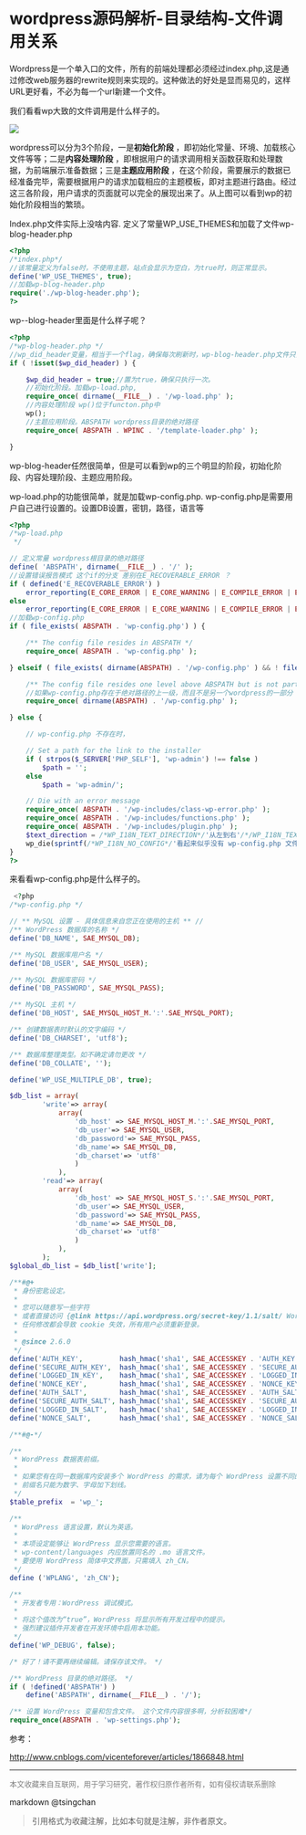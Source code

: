wordpress源码解析-目录结构-文件调用关系
===============================================


 Wordpress是一个单入口的文件，所有的前端处理都必须经过index.php,这是通过修改web服务器的rewrite规则来实现的。这种做法的好处是显而易见的，这样URL更好看，不必为每一个url新建一个文件。

 我们看看wp大致的文件调用是什么样子的。

 ![](https://img-my.csdn.net/uploads/201210/03/1349271036_9698.gif)

 wordpress可以分为3个阶段，一是**初始化阶段** ，即初始化常量、环境、加载核心文件等等；二是**内容处理阶段** ，即根据用户的请求调用相关函数获取和处理数据，为前端展示准备数据；三是**主题应用阶段** ，在这个阶段，需要展示的数据已经准备完毕，需要根据用户的请求加载相应的主题模板，即对主题进行路由。经过这三各阶段，用户请求的页面就可以完全的展现出来了。从上图可以看到wp的初始化阶段相当的繁琐。

 Index.php文件实际上没啥内容. 定义了常量WP\_USE\_THEMES和加载了文件wp-blog-header.php



```php
<?php
/*index.php*/
//该常量定义为false时，不使用主题，站点会显示为空白，为true时，则正常显示。
define('WP_USE_THEMES', true);
//加载wp-blog-header.php
require('./wp-blog-header.php');
?>
```

 wp--blog-header里面是什么样子呢？ 



```php
<?php
/*wp-blog-header.php */
//wp_did_header变量，相当于一个flag，确保每次刷新时，wp-blog-header.php文件只执行一次。
if ( !isset($wp_did_header) ) {

	$wp_did_header = true;//置为true，确保只执行一次。
	//初始化阶段。加载wp-load.php,
	require_once( dirname(__FILE__) . '/wp-load.php' );
	//内容处理阶段 wp()位于functon.php中
	wp();
	//主题应用阶段。ABSPATH wordpress目录的绝对路径
	require_once( ABSPATH . WPINC . '/template-loader.php' );

}
```

 wp-blog-header任然很简单，但是可以看到wp的三个明显的阶段，初始化阶段、内容处理阶段、主题应用阶段。  
  
 wp-load.php的功能很简单，就是加载wp-config.php. wp-config.php是需要用户自己进行设置的。设置DB设置，密钥，路径，语言等 



```php
<?php
/*wp-load.php
 */

// 定义常量 wordpress根目录的绝对路径 
define( 'ABSPATH', dirname(__FILE__) . '/' );
//设置错误报告模式 这个if的分支 差别在E_RECOVERABLE_ERROR ？
if ( defined('E_RECOVERABLE_ERROR') )
	error_reporting(E_CORE_ERROR | E_CORE_WARNING | E_COMPILE_ERROR | E_ERROR | E_WARNING | E_PARSE | E_USER_ERROR | E_USER_WARNING | E_RECOVERABLE_ERROR);
else
	error_reporting(E_CORE_ERROR | E_CORE_WARNING | E_COMPILE_ERROR | E_ERROR | E_WARNING | E_PARSE | E_USER_ERROR | E_USER_WARNING);
//加载wp-config.php
if ( file_exists( ABSPATH . 'wp-config.php') ) {

	/** The config file resides in ABSPATH */
	require_once( ABSPATH . 'wp-config.php' );

} elseif ( file_exists( dirname(ABSPATH) . '/wp-config.php' ) && ! file_exists( dirname(ABSPATH) . '/wp-settings.php' ) ) {

	/** The config file resides one level above ABSPATH but is not part of another install*/
	//如果wp-config.php存在于绝对路径的上一级，而且不是另一个wordpress的一部分
	require_once( dirname(ABSPATH) . '/wp-config.php' );

} else {

	// wp-config.php 不存在时，

	// Set a path for the link to the installer
	if ( strpos($_SERVER['PHP_SELF'], 'wp-admin') !== false )
		$path = '';
	else
		$path = 'wp-admin/';

	// Die with an error message
	require_once( ABSPATH . '/wp-includes/class-wp-error.php' );
	require_once( ABSPATH . '/wp-includes/functions.php' );
	require_once( ABSPATH . '/wp-includes/plugin.php' );
	$text_direction = /*WP_I18N_TEXT_DIRECTION*/'从左到右'/*/WP_I18N_TEXT_DIRECTION*/;
	wp_die(sprintf(/*WP_I18N_NO_CONFIG*/'看起来似乎没有 wp-config.php 文件。我们需要这个文件来让一切开始，可以查看<a href=\'http://codex.wordpress.org/Editing_wp-config.php\'>更多帮助</a>。 那么现在您可以通过这个 Web 界面创建一个 wp-config.php 文件，但并非所有主机都支持，安全的做法是手动创建。</p><p><a href=\'%ssetup-config.php\' class=\'button\'>试试创建一个配置文件</a>'/*/WP_I18N_NO_CONFIG*/, $path), /*WP_I18N_ERROR_TITLE*/'WordPress › 错误'/*/WP_I18N_ERROR_TITLE*/, array('text_direction' => $text_direction));
}
?>
```



来看看wp-config.php是什么样子的。



```php
 <?php
/*wp-config.php */

// ** MySQL 设置 - 具体信息来自您正在使用的主机 ** //
/** WordPress 数据库的名称 */
define('DB_NAME', SAE_MYSQL_DB);

/** MySQL 数据库用户名 */
define('DB_USER', SAE_MYSQL_USER);

/** MySQL 数据库密码 */
define('DB_PASSWORD', SAE_MYSQL_PASS);

/** MySQL 主机 */
define('DB_HOST', SAE_MYSQL_HOST_M.':'.SAE_MYSQL_PORT);

/** 创建数据表时默认的文字编码 */
define('DB_CHARSET', 'utf8');

/** 数据库整理类型。如不确定请勿更改 */
define('DB_COLLATE', '');

define('WP_USE_MULTIPLE_DB', true);

$db_list = array(
		'write'=> array(
			array(
				'db_host' => SAE_MYSQL_HOST_M.':'.SAE_MYSQL_PORT,
				'db_user'=> SAE_MYSQL_USER,
				'db_password'=> SAE_MYSQL_PASS,
				'db_name'=> SAE_MYSQL_DB,
				'db_charset'=> 'utf8'
				)
			),
		'read'=> array(
			array(
				'db_host' => SAE_MYSQL_HOST_S.':'.SAE_MYSQL_PORT,
				'db_user'=> SAE_MYSQL_USER,
				'db_password'=> SAE_MYSQL_PASS,
				'db_name'=> SAE_MYSQL_DB,
				'db_charset'=> 'utf8'
				)
			),
		);
$global_db_list = $db_list['write'];

/**#@+
 * 身份密匙设定。
 *
 * 您可以随意写一些字符
 * 或者直接访问 {@link https://api.wordpress.org/secret-key/1.1/salt/ WordPress.org 私钥生成服务}，
 * 任何修改都会导致 cookie 失效，所有用户必须重新登录。
 *
 * @since 2.6.0
 */
define('AUTH_KEY',         hash_hmac('sha1', SAE_ACCESSKEY . 'AUTH_KEY', SAE_SECRETKEY ));
define('SECURE_AUTH_KEY',  hash_hmac('sha1', SAE_ACCESSKEY . 'SECURE_AUTH_KEY', SAE_SECRETKEY ));
define('LOGGED_IN_KEY',    hash_hmac('sha1', SAE_ACCESSKEY . 'LOGGED_IN_KEY', SAE_SECRETKEY ));
define('NONCE_KEY',        hash_hmac('sha1', SAE_ACCESSKEY . 'NONCE_KEY', SAE_SECRETKEY ));
define('AUTH_SALT',        hash_hmac('sha1', SAE_ACCESSKEY . 'AUTH_SALT', SAE_SECRETKEY ));
define('SECURE_AUTH_SALT', hash_hmac('sha1', SAE_ACCESSKEY . 'SECURE_AUTH_SALT', SAE_SECRETKEY ));
define('LOGGED_IN_SALT',   hash_hmac('sha1', SAE_ACCESSKEY . 'LOGGED_IN_SALT', SAE_SECRETKEY ));
define('NONCE_SALT',       hash_hmac('sha1', SAE_ACCESSKEY . 'NONCE_SALT', SAE_SECRETKEY ));

/**#@-*/

/**
 * WordPress 数据表前缀。
 *
 * 如果您有在同一数据库内安装多个 WordPress 的需求，请为每个 WordPress 设置不同的数据表前缀。
 * 前缀名只能为数字、字母加下划线。
 */
$table_prefix  = 'wp_';

/**
 * WordPress 语言设置，默认为英语。
 *
 * 本项设定能够让 WordPress 显示您需要的语言。
 * wp-content/languages 内应放置同名的 .mo 语言文件。
 * 要使用 WordPress 简体中文界面，只需填入 zh_CN。
 */
define ('WPLANG', 'zh_CN');

/**
 * 开发者专用：WordPress 调试模式。
 *
 * 将这个值改为“true”，WordPress 将显示所有开发过程中的提示。
 * 强烈建议插件开发者在开发环境中启用本功能。
 */
define('WP_DEBUG', false);

/* 好了！请不要再继续编辑。请保存该文件。 */

/** WordPress 目录的绝对路径。 */
if ( !defined('ABSPATH') )
	define('ABSPATH', dirname(__FILE__) . '/');

/** 设置 WordPress 变量和包含文件。 这个文件内容很多啊，分析较困难*/
require_once(ABSPATH . 'wp-settings.php');
```


参考：

http://www.cnblogs.com/vicenteforever/articles/1866848.html


----
<font size=2 color='grey'>本文收藏来自互联网，用于学习研究，著作权归原作者所有，如有侵权请联系删除</font>

markdown @tsingchan 

> 引用格式为收藏注解，比如本句就是注解，非作者原文。
